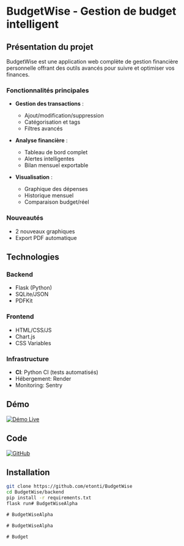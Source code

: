 # BudgetWise - Gestion de budget intelligent

## Présentation du projet

BudgetWise est une application web complète de gestion financière personnelle offrant des outils avancés pour suivre et optimiser vos finances.

### Fonctionnalités principales
- **Gestion des transactions** :
  - Ajout/modification/suppression
  - Catégorisation et tags
  - Filtres avancés

- **Analyse financière** :
  - Tableau de bord complet
  - Alertes intelligentes
  - Bilan mensuel exportable

- **Visualisation** :
  - Graphique des dépenses
  - Historique mensuel
  - Comparaison budget/réel

### Nouveautés
- 2 nouveaux graphiques
- Export PDF automatique

## Technologies

### Backend
- Flask (Python)
- SQLite/JSON
- PDFKit

### Frontend
- HTML/CSS/JS
- Chart.js
- CSS Variables

### Infrastructure
- **CI**: Python CI (tests automatisés)
- Hébergement: Render
- Monitoring: Sentry

## Démo

[![Démo Live](https://img.shields.io/badge/Démo-Live-success)](https://budgetwise-zntb.onrender.com)

## Code

[![GitHub](https://img.shields.io/badge/GitHub-Repository-blue)](https://github.com/etonti/BudgetWise)

## Installation

```bash
git clone https://github.com/etonti/BudgetWise
cd BudgetWise/backend
pip install -r requirements.txt
flask run#   B u d g e t W i s e A l p h a 
 
 #   B u d g e t W i s e A l p h a 
 
 #   B u d g e t W i s e A l p h a 
 
 #   B u d g e t  
 